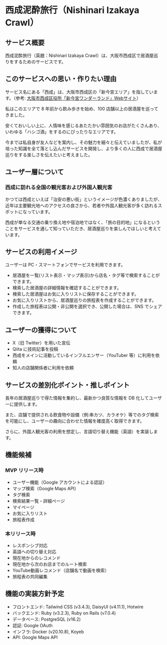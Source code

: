 # 西成泥酔旅行（Nishinari Izakaya Crawl）

## サービス概要

西成泥酔旅行（英題：Nishinari Izakaya Crawl）は、大阪市西成区で居酒屋巡りをするためのサービスです。

## このサービスへの思い・作りたい理由

サービス名にある「西成」は、大阪市西成区の「新今宮エリア」を指しています。（参考: [大阪市西成区役所「新今宮ワンダーランド」Webサイト](https://shin-imamiya-osaka.com/)）

私はこのエリアで 8 年前から飲み歩きを始め、100 店舗以上の居酒屋を巡ってきました。

安くておいしい上に、人情味を感じるあたたかい雰囲気のお店がたくさんあり、いわゆる「ハシゴ酒」をするのにぴったりなエリアです。

今までは私自身が友人などを案内し、その魅力を細々と伝えていましたが、私が培った知識を全て落とし込んだサービスを開発し、より多くの人に西成で居酒屋巡りをする楽しさを伝えたいと考えました。

## ユーザー層について

### 西成に訪れる全国の観光客および外国人観光客

かつては西成といえば「治安の悪い街」というイメージが色濃くありましたが、近年は主要観光地へのアクセスの良さから、若者や外国人観光客が多く訪れるスポットになっています。

西成が単なる交通の乗り換え地や宿泊地ではなく、「旅の目的地」になるということをサービスを通して知っていただき、居酒屋巡りを楽しんでほしいと考えています。

## サービスの利用イメージ

ユーザーは PC・スマートフォンでサービスを利用できます。

- 居酒屋を一覧(リスト表示・マップ表示)から店名・タグ等で検索することができます。
- 検索した居酒屋の詳細情報を確認することができます。
- 検索した居酒屋はお気に入りリストに保存することができます。
- お気に入りリストから、居酒屋巡りの旅程表を作成することができます。
- 作成した旅程表は公開・非公開を選択でき、公開した場合は、SNS でシェアできます。

## ユーザーの獲得について

- X（旧 Twitter）を用いた宣伝
- Qiita に技術記事を投稿
- 西成をメインに活動しているインフルエンサー（YouTuber 等）に利用を依頼
- 知人の店舗関係者に利用を依頼

## サービスの差別化ポイント・推しポイント

長年の居酒屋巡りで得た情報を集約し、最新かつ良質な情報を DB 化してユーザーに提供します。

また、店舗で提供される飲食物や設備（例:串カツ、カラオケ）等でのタグ検索を可能にし、ユーザーの趣向に合わせた情報を確度高く取得できます。

さらに、外国人観光客の利用を想定し、言語切り替え機能（英語）を実装します。

## 機能候補
### MVP リリース時
- ユーザー機能（Google アカウントによる認証）
- マップ検索（Google Maps API）
- タグ検索
- 検索結果一覧・詳細ページ
- マイページ
- お気に入りリスト
- 旅程表作成

### 本リリース時
- レスポンシブ対応
- 英語への切り替え対応
- 現在地からのレコメンド
- 現在地から次のお店までのルート検索
- YouTube動画レコメンド（店舗名で動画を検索）
- 旅程表の共同編集

## 機能の実装方針予定
- フロントエンド: Tailwind CSS (v3.4.3), DaisyUI (v4.11.1), Hotwire
- バックエンド: Ruby (v3.2.3), Ruby on Rails (v7.0.4)
- データベース: PostgreSQL (v16.2)
- 認証: Google OAuth
- インフラ: Docker (v20.10.8), Koyeb
- API: Google Maps API
